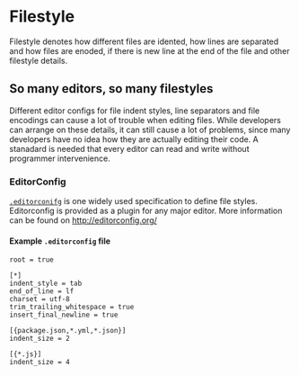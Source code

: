 # Filestyle

Filestyle denotes how different files are idented, how lines are separated and how
files are enoded, if there is new line at the end of the file and other filestyle
details.

## So many editors, so many filestyles

Different editor configs for file indent styles, line separators and file encodings
can cause a lot of trouble when editing files. While developers can arrange on these
details, it can still cause a lot of problems, since many developers have no idea
how they are actually editing their code. A stanadard is needed that every editor can
read and write without programmer intervenience.

### EditorConfig

[`.editorconifg`](http://editorconfig.org/) is one widely used specification to define
file styles. Editorconfig is provided as a plugin for any major editor. More information
can be found on http://editorconfig.org/

#### Example `.editorconfig` file

```
root = true

[*]
indent_style = tab
end_of_line = lf
charset = utf-8
trim_trailing_whitespace = true
insert_final_newline = true

[{package.json,*.yml,*.json}]
indent_size = 2

[{*.js}]
indent_size = 4
```
